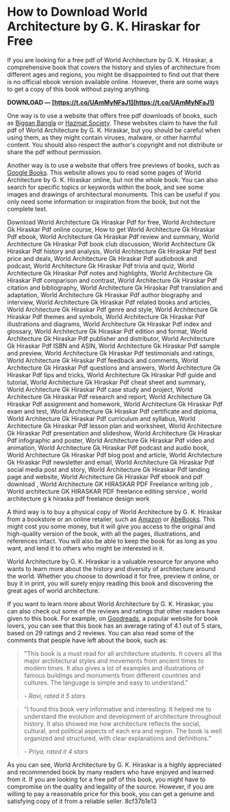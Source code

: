 # How to Download World Architecture by G. K. Hiraskar for Free
 
If you are looking for a free pdf of World Architecture by G. K. Hiraskar, a comprehensive book that covers the history and styles of architecture from different ages and regions, you might be disappointed to find out that there is no official ebook version available online. However, there are some ways to get a copy of this book without paying anything.
 
**DOWNLOAD — [https://t.co/UAmMyNFaJ1](https://t.co/UAmMyNFaJ1)**


 
One way is to use a website that offers free pdf downloads of books, such as [Biggan Bangla](https://www.bigganbangla.com/wp-content/uploads/2022/10/world_architecture_gk_hiraskar_pdf_free.pdf) or [Hazmat Society](https://hazmatsociety.org/wp-content/uploads/2022/10/World_Architecture_Gk_Hiraskar_Pdf_Freel.pdf). These websites claim to have the full pdf of World Architecture by G. K. Hiraskar, but you should be careful when using them, as they might contain viruses, malware, or other harmful content. You should also respect the author's copyright and not distribute or share the pdf without permission.
 
Another way is to use a website that offers free previews of books, such as [Google Books](https://books.google.com/books/about/The_Great_Ages_of_World_Architecture.html?id=yoN6GwAACAAJ). This website allows you to read some pages of World Architecture by G. K. Hiraskar online, but not the whole book. You can also search for specific topics or keywords within the book, and see some images and drawings of architectural monuments. This can be useful if you only need some information or inspiration from the book, but not the complete text.
 
Download World Architecture Gk Hiraskar Pdf for free,  World Architecture Gk Hiraskar Pdf online course,  How to get World Architecture Gk Hiraskar Pdf ebook,  World Architecture Gk Hiraskar Pdf review and summary,  World Architecture Gk Hiraskar Pdf book club discussion,  World Architecture Gk Hiraskar Pdf history and analysis,  World Architecture Gk Hiraskar Pdf best price and deals,  World Architecture Gk Hiraskar Pdf audiobook and podcast,  World Architecture Gk Hiraskar Pdf trivia and quiz,  World Architecture Gk Hiraskar Pdf notes and highlights,  World Architecture Gk Hiraskar Pdf comparison and contrast,  World Architecture Gk Hiraskar Pdf citation and bibliography,  World Architecture Gk Hiraskar Pdf translation and adaptation,  World Architecture Gk Hiraskar Pdf author biography and interview,  World Architecture Gk Hiraskar Pdf related books and articles,  World Architecture Gk Hiraskar Pdf genre and style,  World Architecture Gk Hiraskar Pdf themes and symbols,  World Architecture Gk Hiraskar Pdf illustrations and diagrams,  World Architecture Gk Hiraskar Pdf index and glossary,  World Architecture Gk Hiraskar Pdf edition and format,  World Architecture Gk Hiraskar Pdf publisher and distributor,  World Architecture Gk Hiraskar Pdf ISBN and ASIN,  World Architecture Gk Hiraskar Pdf sample and preview,  World Architecture Gk Hiraskar Pdf testimonials and ratings,  World Architecture Gk Hiraskar Pdf feedback and comments,  World Architecture Gk Hiraskar Pdf questions and answers,  World Architecture Gk Hiraskar Pdf tips and tricks,  World Architecture Gk Hiraskar Pdf guide and tutorial,  World Architecture Gk Hiraskar Pdf cheat sheet and summary,  World Architecture Gk Hiraskar Pdf case study and project,  World Architecture Gk Hiraskar Pdf research and report,  World Architecture Gk Hiraskar Pdf assignment and homework,  World Architecture Gk Hiraskar Pdf exam and test,  World Architecture Gk Hiraskar Pdf certificate and diploma,  World Architecture Gk Hiraskar Pdf curriculum and syllabus,  World Architecture Gk Hiraskar Pdf lesson plan and worksheet,  World Architecture Gk Hiraskar Pdf presentation and slideshow,  World Architecture Gk Hiraskar Pdf infographic and poster,  World Architecture Gk Hiraskar Pdf video and animation,  World Architecture Gk Hiraskar Pdf podcast and audio book,  World Architecture Gk Hiraskar Pdf blog post and article,  World Architecture Gk Hiraskar Pdf newsletter and email,  World Architecture Gk Hiraskar Pdf social media post and story,  World Architecture Gk Hiraskar Pdf landing page and website,  World Architecture Gk Hiraskar Pdf ebook and pdf download ,  World Architecture GK HIRASKAR PDF Freelance writing job ,  World architecture GK HIRASKAR PDF freelance editing service ,  world architecture g k hiraska pdf freelance design work
 
A third way is to buy a physical copy of World Architecture by G. K. Hiraskar from a bookstore or an online retailer, such as [Amazon](https://www.amazon.com/Great-Ages-World-Architecture-Hiraskar/dp/B00K6Y0Y3C) or [AbeBooks](https://www.abebooks.com/Great-Ages-World-Architecture-G.K-Hiraskar/22863895794/bd). This might cost you some money, but it will give you access to the original and high-quality version of the book, with all the pages, illustrations, and references intact. You will also be able to keep the book for as long as you want, and lend it to others who might be interested in it.
 
World Architecture by G. K. Hiraskar is a valuable resource for anyone who wants to learn more about the history and diversity of architecture around the world. Whether you choose to download it for free, preview it online, or buy it in print, you will surely enjoy reading this book and discovering the great ages of world architecture.
  
If you want to learn more about World Architecture by G. K. Hiraskar, you can also check out some of the reviews and ratings that other readers have given to this book. For example, on [Goodreads](https://www.goodreads.com/book/show/1578328.The_Great_Ages_Of_World_Architecture), a popular website for book lovers, you can see that this book has an average rating of 4.1 out of 5 stars, based on 29 ratings and 2 reviews. You can also read some of the comments that people have left about the book, such as:

> "This book is a must read for all architecture students. It covers all the major architectural styles and movements from ancient times to modern times. It also gives a lot of examples and illustrations of famous buildings and monuments from different countries and cultures. The language is simple and easy to understand."
> 
> <cite>- Ravi, rated it 5 stars</cite>

> "I found this book very informative and interesting. It helped me to understand the evolution and development of architecture throughout history. It also showed me how architecture reflects the social, cultural, and political aspects of each era and region. The book is well organized and structured, with clear explanations and definitions."
> 
> <cite>- Priya, rated it 4 stars</cite>

As you can see, World Architecture by G. K. Hiraskar is a highly appreciated and recommended book by many readers who have enjoyed and learned from it. If you are looking for a free pdf of this book, you might have to compromise on the quality and legality of the source. However, if you are willing to pay a reasonable price for this book, you can get a genuine and satisfying copy of it from a reliable seller.
 8cf37b1e13
 
